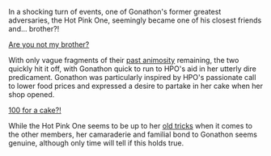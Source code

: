 <!-- title: Forget and Forgive -->

In a shocking turn of events, one of Gonathon's former greatest adversaries, the Hot Pink One, seemingly became one of his closest friends and... brother?!

[Are you not my brother?](#embed:https://youtu.be/CPT2cj934-I?t=7088)

With only vague fragments of their [past animosity](https://youtu.be/CPT2cj934-I?t=6268) remaining, the two quickly hit it off, with Gonathon quick to run to HPO's aid in her utterly dire predicament. Gonathon was particularly inspired by HPO's passionate call to lower food prices and expressed a desire to partake in her cake when her shop opened.

[100 for a cake?!](#embed:https://www.youtube.com/watch?v=CPT2cj934-I&t=13672s)

While the Hot Pink One seems to be up to her [old tricks](https://youtu.be/CPT2cj934-I?t=15616) when it comes to the other members, her camaraderie and familial bond to Gonathon seems genuine, although only time will tell if this holds true.